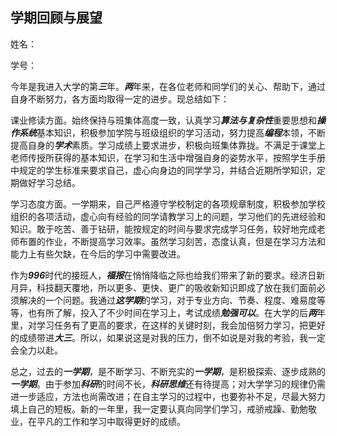 ## 学期回顾与展望

姓名：

学号：

今年是我进入大学的第***三***年。***两***年来，在各位老师和同学们的关心、帮助下，通过自身不断努力，各方面均取得一定的进步。现总结如下：

课业修读方面。始终保持与班集体高度一致，认真学习***算法与复杂性***重要思想和***操作系统***基本知识，积极参加学院与班级组织的学习活动，努力提高***编程***本领，不断提高自身的***学术***素质。学习成绩上要求进步，积极向班集体靠拢。不满足于课堂上老师传授所获得的基本知识，在学习和生活中增强自身的姿势水平，按照学生手册中规定的学生标准来要求自己，虚心向身边的同学学习，并结合近期所学知识，定期做好学习总结。

学习态度方面。一学期来，自己严格遵守学校制定的各项规章制度，积极参加学校组织的各项活动，虚心向有经验的同学请教学习上的问题，学习他们的先进经验和知识。敢于吃苦、善于钻研，能按规定的时间与要求完成学习任务，较好地完成老师布置的作业，不断提高学习效率。虽然学习刻苦，态度认真，但是在学习方法和能力上有些欠缺，在今后的学习中需要改进。

作为***996***时代的接班人，***福报***在悄悄降临之际也给我们带来了新的要求。经济日新月异，科技翻天覆地，所以更多、更快、更广的吸收新知识即成了放在我们面前必须解决的一个问题。我通过***这学期***的学习，对于专业方向、节奏、程度、难易度等等，也有所了解，投入了不少时间在学习上，考试成绩***勉强可以***。在大学的后***两***年里，对学习任务有了更高的要求，在这样的关键时刻，我会加倍努力学习，把更好的成绩带进***大三***。所以，如果说这是对我的压力，倒不如说是对我的考验，我一定会全力以赴。

总之，过去的***一学期***，是不断学习、不断充实的***一学期***，是积极探索、逐步成熟的***一学期***。由于参加***科研***的时间不长，***科研思维***还有待提高；对大学学习的规律仍需进一步适应，方法也尚需改进；在自主学习的过程中，也要弥补不足，尽最大努力填上自己的短板。新的一年里，我一定要认真向同学们学习，戒骄戒躁、勤勉敬业，在平凡的工作和学习中取得更好的成绩。